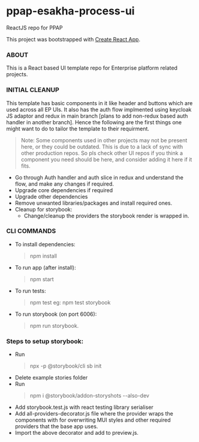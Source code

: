 # ppap-esakha-process-ui
ReactJS repo for PPAP

This project was bootstrapped with [Create React App](https://github.com/facebook/create-react-app).

### ABOUT

This is a React based UI template repo for Enterprise platform related projects.

### INITIAL CLEANUP

This template has basic components in it like header and buttons which are used across all EP UIs. It also has the auth flow implmented using keycloak JS adaptor and redux in main branch [plans to add non-redux based auth handler in another branch]. Hence the following are the first things one might want to do to tailor the template to their requirment.

> Note: Some components used in other projects may not be present here, or they could be outdated. This is due to a lack of sync with other production repos. So pls check other UI repos if you think a component you need should be here, and consider adding it here if it fits.

- Go through Auth handler and auth slice in redux and understand the flow, and make any changes if required.
- Upgrade core dependencies if required
- Upgrade other dependencies
- Remove unwanted libraries/packages and install required ones.
- Cleanup for storybook:
  - Change/cleanup the providers the storybook render is wrapped in.

### CLI COMMANDS

- To install dependencies:
  > npm install
- To run app (after install):
  > npm start
- To run tests:
  > npm test <path regex>
  eg:
  > npm test storybook
- To run storybook (on port 6006):
  > npm run storybook.

### Steps to setup storybook:

- Run
  > npx -p @storybook/cli sb init
- Delete example stories folder
- Run
  > npm i @storybook/addon-storyshots --also-dev
- Add storybook.test.js with react testing library serialiser
- Add all-providers-decorator.js file where the provider wraps the components with <StylesProvider injectFirst> for overwriting MUI styles and other required providers that the base app uses.
- Import the above decorator and add to preview.js.
